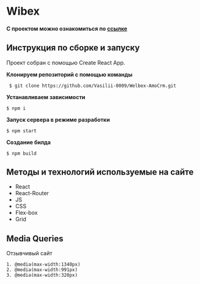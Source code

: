 # Wibex

#### С проектом можно ознакомиться по [ссылке](https://vasilii-0009.github.io/Welbex-AmoCrm/)

## Инструкция по сборке и запуску
Проект собран с помощью  Create React App.

**Клонируем репозиторий c помощью команды**
```
 $ git clone https://github.com/Vasilii-0009/Welbex-AmoCrm.git
```
**Устанавливаем зависимости** 
```
$ npm i
```
 **Запуск сервера в режиме разработки**
 ```
 $ npm start
 ```
  **Создание билда**
 ```
 $ npm build
 ```

## Методы и технологий используемые на сайте
* React
* React-Router
* JS
* CSS
* Flex-box
* Grid

## Media Queries
Отзывчивый сайт
```
1. @media(max-width:1340px)
2. @media(max-width:991px)
3. @media(max-width:320px)
```